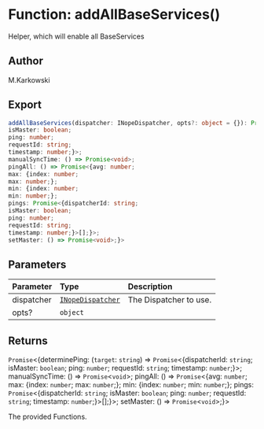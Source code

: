# Function: addAllBaseServices()

Helper, which will enable all BaseServices

## Author

M.Karkowski

## Export

```ts
addAllBaseServices(dispatcher: INopeDispatcher, opts?: object = {}): Promise<{determinePing: (target: string) => Promise<{dispatcherId: string;
isMaster: boolean;
ping: number;
requestId: string;
timestamp: number;}>;
manualSyncTime: () => Promise<void>;
pingAll: () => Promise<{avg: number;
max: {index: number;
max: number;};
min: {index: number;
min: number;};
pings: Promise<{dispatcherId: string;
isMaster: boolean;
ping: number;
requestId: string;
timestamp: number;}>[];}>;
setMaster: () => Promise<void>;}>
```

## Parameters

| Parameter  | Type                                                                  | Description            |
| :--------- | :-------------------------------------------------------------------- | :--------------------- |
| dispatcher | [`INopeDispatcher`](../../../interfaces/interface.INopeDispatcher.md) | The Dispatcher to use. |
| opts?      | `object`                                                              |                        |

## Returns

`Promise`<\{determinePing: (`target`: `string`) => `Promise`<\{dispatcherId: `string`;
isMaster: `boolean`;
ping: `number`;
requestId: `string`;
timestamp: `number`;}\>;
manualSyncTime: () => `Promise`<`void`\>;
pingAll: () => `Promise`<\{avg: `number`;
max: \{index: `number`;
max: `number`;};
min: \{index: `number`;
min: `number`;};
pings: `Promise`<\{dispatcherId: `string`;
isMaster: `boolean`;
ping: `number`;
requestId: `string`;
timestamp: `number`;}\>[];}\>;
setMaster: () => `Promise`<`void`\>;}\>

The provided Functions.
